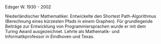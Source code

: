 Edsger W. 1930 - 2002

Niederländischer Mathematiker. Entwickelte den Shortest Path-Algorithmus (Berechnung eines kürzesten Pfads in einem Graphen). Für grundlegende Beiträge zur Entwicklung von Programmiersprachen wurde er mit dem Turing Award ausgezeichnet. Lehrte als Mathematik- und Informatikprofessor in Eindhoven und Texas.